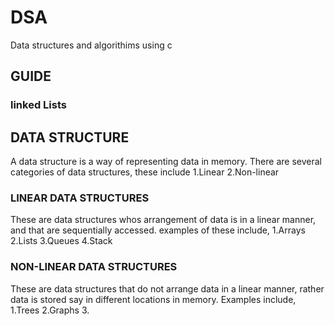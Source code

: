 # DSA
Data structures and algorithims using c

## GUIDE

### linked Lists


## DATA STRUCTURE

A data structure is a way of representing data in memory.
There are several categories of data structures, these include
    1.Linear
    2.Non-linear

### LINEAR DATA STRUCTURES

These are data structures whos arrangement of data is in  a linear manner, and that are sequentially accessed.
examples of these include,
    1.Arrays
    2.Lists
    3.Queues
    4.Stack

### NON-LINEAR DATA STRUCTURES

These are data structures that do not arrange data in a linear manner, rather data is stored say in different locations in memory.
Examples include,
    1.Trees
    2.Graphs
    3.

